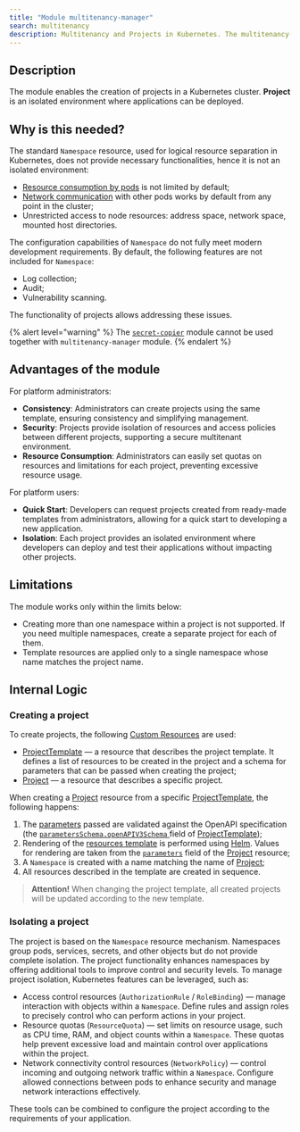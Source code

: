 ```yaml
---
title: "Module multitenancy-manager"
search: multitenancy
description: Multitenancy and Projects in Kubernetes. The multitenancy-manager module in Deckhouse allows creating projects for various development teams with the ability to subsequently deploy applications in them.
---
```

## Description

The module enables the creation of projects in a Kubernetes cluster. **Project** is an isolated environment where applications can be deployed.

## Why is this needed?

The standard `Namespace` resource, used for logical resource separation in Kubernetes, does not provide necessary functionalities, hence it is not an isolated environment:
* [Resource consumption by pods](https://kubernetes.io/docs/concepts/policy/resource-quotas/) is not limited by default;
* [Network communication](https://kubernetes.io/docs/concepts/services-networking/network-policies/) with other pods works by default from any point in the cluster;
* Unrestricted access to node resources: address space, network space, mounted host directories.

The configuration capabilities of `Namespace` do not fully meet modern development requirements. By default, the following features are not included for `Namespace`:
* Log collection;
* Audit;
* Vulnerability scanning.

The functionality of projects allows addressing these issues.

{% alert level="warning" %}
The [`secret-copier`](../secret-copier/) module cannot be used together with `multitenancy-manager` module.
{% endalert %}

## Advantages of the module

For platform administrators:
* **Consistency**: Administrators can create projects using the same template, ensuring consistency and simplifying management.
* **Security**: Projects provide isolation of resources and access policies between different projects, supporting a secure multitenant environment.
* **Resource Consumption**: Administrators can easily set quotas on resources and limitations for each project, preventing excessive resource usage.

For platform users:
* **Quick Start**: Developers can request projects created from ready-made templates from administrators, allowing for a quick start to developing a new application.
* **Isolation**: Each project provides an isolated environment where developers can deploy and test their applications without impacting other projects.

## Limitations

The module works only within the limits below:

- Creating more than one namespace within a project is not supported. If you need multiple namespaces, create a separate project for each of them.
- Template resources are applied only to a single namespace whose name matches the project name.

## Internal Logic

### Creating a project

To create projects, the following [Custom Resources](https://kubernetes.io/docs/concepts/extend-kubernetes/api-extension/custom-resources/) are used:
* [ProjectTemplate](./cr.html#projecttemplate) — a resource that describes the project template. It defines a list of resources to be created in the project and a schema for parameters that can be passed when creating the project;
* [Project](./cr.html#project) — a resource that describes a specific project.

When creating a [Project](./cr.html#project) resource from a specific [ProjectTemplate](./cr.html#projecttemplate), the following happens:
1. The [parameters](./cr.html#project-v1alpha2-spec-parameters) passed are validated against the OpenAPI specification (the [`parametersSchema.openAPIV3Schema`
](./cr.html#projecttemplate-v1alpha1-spec-parametersschema-openapiv3schema) field of [ProjectTemplate](./cr.html#projecttemplate));
1. Rendering of the [resources template](./cr.html#projecttemplate-v1alpha1-spec-resourcestemplate) is performed using [Helm](https://helm.sh/docs/). Values for rendering are taken from the [`parameters`](./cr.html#project-v1alpha2-spec-parameters) field of the [Project](./cr.html#project) resource;
1. A `Namespace` is created with a name matching the name of [Project](./cr.html#project);
1. All resources described in the template are created in sequence.

> **Attention!** When changing the project template, all created projects will be updated according to the new template.

### Isolating a project

The project is based on the `Namespace` resource mechanism. Namespaces group pods, services, secrets, and other objects but do not provide complete isolation. The project functionality enhances namespaces by offering additional tools to improve control and security levels. To manage project isolation, Kubernetes features can be leveraged, such as:

- Access control resources (`AuthorizationRule` / `RoleBinding`) — manage interaction with objects within a `Namespace`. Define rules and assign roles to precisely control who can perform actions in your project.
- Resource quotas (`ResourceQuota`) — set limits on resource usage, such as CPU time, RAM, and object counts within a `Namespace`. These quotas help prevent excessive load and maintain control over applications within the project.
- Network connectivity control resources  (`NetworkPolicy`) — control incoming and outgoing network traffic within a `Namespace`. Configure allowed connections between pods to enhance security and manage network interactions effectively.

These tools can be combined to configure the project according to the requirements of your application.

